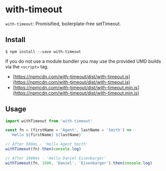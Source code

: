 # with-timeout

`with-timeout`: Promisified, boilerplate-free setTimeout.

## Install

```
$ npm install --save with-timeout
```

If you do not use a module bundler you may use the provided UMD builds via the `<script>` tag.
- [https://npmcdn.com/with-timeout/dist/with-timeout.js](https://npmcdn.com/with-timeout/dist/with-timeout.js)  
- [https://npmcdn.com/with-timeout/dist/with-timeout.min.js](https://npmcdn.com/with-timeout/dist/with-timeout.min.js)

## Usage

```javascript
import withTimeout from 'with-timeout'

const fn = (firstName = 'Agent', lastName = 'Smith') =>
  `Hello ${firstName} ${lastName}`

// After 500ms - 'Hello Agent Smith'
withTimeout(fn).then(console.log)

// After 1000ms - 'Hello Daniel Eisenbarger'
withTimeout(fn, 1000, 'Daniel', 'Eisenbarger').then(console.log)
```
